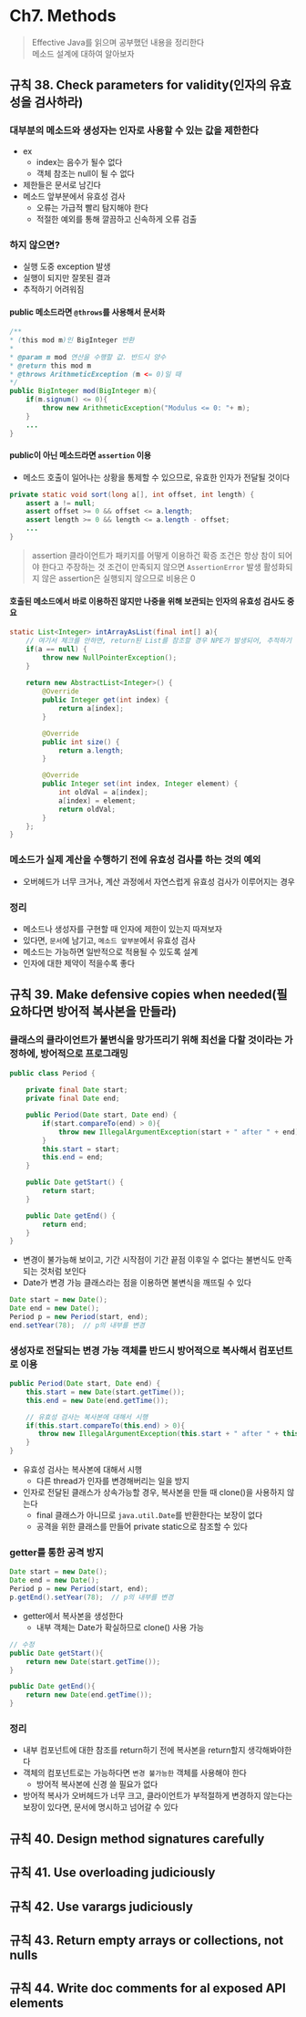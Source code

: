 # Ch7. Methods
> Effective Java를 읽으며 공부했던 내용을 정리한다  
> 메소드 설계에 대하여 알아보자

## 규칙 38. Check parameters for validity(인자의 유효성을 검사하라)

### 대부분의 메소드와 생성자는 인자로 사용할 수 있는 값을 제한한다
* ex
   * index는 음수가 될수 없다
   * 객체 참조는 null이 될 수 없다
* 제한들은 문서로 남긴다
* 메소드 앞부분에서 유효성 검사
   * 오류는 가급적 빨리 탐지해야 한다
   * 적절한 예외를 통해 깔끔하고 신속하게 오류 검출

### 하지 않으면?
* 실행 도중 exception 발생
* 실행이 되지만 잘못된 결과
* 추적하기 어려워짐

#### public 메소드라면 `@throws`를 사용해서 문서화
```java
/**
* (this mod m)인 BigInteger 반환
* 
* @param m mod 연산을 수행할 값. 반드시 양수
* @return this mod m
* @throws ArithmeticException (m <= 0)일 때
*/
public BigInteger mod(BigInteger m){
    if(m.signum() <= 0){
        throw new ArithmeticException("Modulus <= 0: "+ m);
    }
    ...
}
```

#### public이 아닌 메소드라면 `assertion` 이용
* 메소드 호출이 일어나는 상황을 통제할 수 있으므로, 유효한 인자가 전달될 것이다
```java
private static void sort(long a[], int offset, int length) {
    assert a != null;
    assert offset >= 0 && offset <= a.length;
    assert length >= 0 && length <= a.length - offset;
    ...
}
```

> assertion
> 클라이언트가 패키지를 어떻게 이용하건 확증 조건은 항상 참이 되어야 한다고 주장하는 것
> 조건이 만족되지 않으면 `AssertionError` 발생
> 활성화되지 않은 assertion은 실행되지 않으므로 비용은 0


#### 호출된 메소드에서 바로 이용하진 않지만 나중을 위해 보관되는 인자의 유효성 검사도 중요
```java
static List<Integer> intArrayAsList(final int[] a){
    // 여기서 체크를 안하면, return된 List를 참조할 경우 NPE가 발생되어, 추적하기 어려워짐
    if(a == null) {  
        throw new NullPointerException();
    }
        
    return new AbstractList<Integer>() {
        @Override
        public Integer get(int index) {
            return a[index];
        }

        @Override
        public int size() {
            return a.length;
        }

        @Override
        public Integer set(int index, Integer element) {
            int oldVal = a[index];
            a[index] = element;
            return oldVal;
        }
    };
}
```

### 메소드가 실제 계산을 수행하기 전에 유효성 검사를 하는 것의 예외
* 오버헤드가 너무 크거나, 계산 과정에서 자연스럽게 유효성 검사가 이루어지는 경우


### 정리
* 메소드나 생성자를 구현할 때 인자에 제한이 있는지 따져보자
* 있다면, `문서`에 남기고, `메소드 앞부분`에서 유효성 검사
* 메소드는 가능하면 일반적으로 적용될 수 있도록 설계
* 인자에 대한 제약이 적을수록 좋다



## 규칙 39. Make defensive copies when needed(필요하다면 방어적 복사본을 만들라)

### 클래스의 클라이언트가 불변식을 망가뜨리기 위해 최선을 다할 것이라는 가정하에, 방어적으로 프로그래밍
```java
public class Period {
    
    private final Date start;
    private final Date end;

    public Period(Date start, Date end) {
        if(start.compareTo(end) > 0){
            throw new IllegalArgumentException(start + " after " + end);
        }
        this.start = start;
        this.end = end;
    }

    public Date getStart() {
        return start;
    }

    public Date getEnd() {
        return end;
    }
}
```
* 변경이 불가능해 보이고, 기간 시작점이 기간 끝점 이후일 수 없다는 불변식도 만족되는 것처럼 보인다
* Date가 변경 가능 클래스라는 점을 이용하면 불변식을 깨뜨릴 수 있다
```java
Date start = new Date();
Date end = new Date();
Period p = new Period(start, end);
end.setYear(78);  // p의 내부를 변경
```

### 생성자로 전달되는 변경 가능 객체를 반드시 방어적으로 복사해서 컴포넌트로 이용
```java
public Period(Date start, Date end) {
    this.start = new Date(start.getTime());
    this.end = new Date(end.getTime());

    // 유효성 검사는 복사본에 대해서 시행
    if(this.start.compareTo(this.end) > 0){
       throw new IllegalArgumentException(this.start + " after " + this.end);
    }
}
```
* 유효성 검사는 복사본에 대해서 시행
   * 다른 thread가 인자를 변경해버리는 일을 방지
* 인자로 전달된 클래스가 상속가능할 경우, 복사본을 만들 때 clone()을 사용하지 않는다
   * final 클래스가 아니므로 `java.util.Date`를 반환한다는 보장이 없다
   * 공격을 위한 클래스를 만들어 private static으로 참조할 수 있다

### getter를 통한 공격 방지
```java
Date start = new Date();
Date end = new Date();
Period p = new Period(start, end);
p.getEnd().setYear(78);  // p의 내부를 변경
```

* getter에서 복사본을 생성한다
   * 내부 객체는 Date가 확실하므로 clone() 사용 가능
```java
// 수정
public Date getStart(){
    return new Date(start.getTime());
}

public Date getEnd(){
    return new Date(end.getTime());
}
```

### 정리
* 내부 컴포넌트에 대한 참조를 return하기 전에 복사본을 return할지 생각해봐야한다
* 객체의 컴포넌트로는 가능하다면 `변경 불가능한` 객체를 사용해야 한다
   * 방어적 복사본에 신경 쓸 필요가 없다
* 방어적 복사가 오버헤드가 너무 크고, 클라이언트가 부적절하게 변경하지 않는다는 보장이 있다면, 문서에 명시하고 넘어갈 수 있다


## 규칙 40. Design method signatures carefully

## 규칙 41. Use overloading judiciously

## 규칙 42. Use varargs judiciously

## 규칙 43. Return empty arrays or collections, not nulls

## 규칙 44. Write doc comments for al exposed API elements




